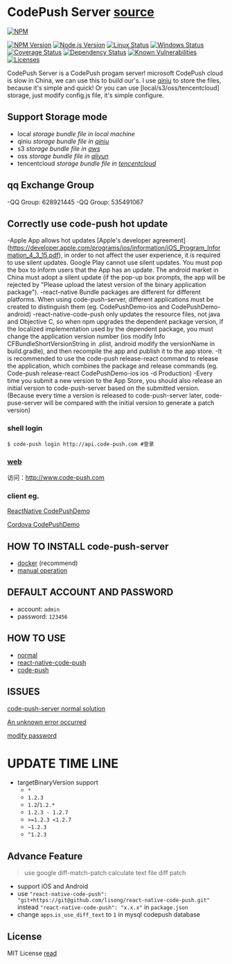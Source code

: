 # CodePush Server [source](https://github.com/lisong/code-push-server) 

[![NPM](https://nodei.co/npm/code-push-server.svg?downloads=true&downloadRank=true&stars=true)](https://nodei.co/npm/code-push-server/)

[![NPM Version](https://img.shields.io/npm/v/code-push-server.svg)](https://npmjs.org/package/code-push-server)
[![Node.js Version](https://img.shields.io/node/v/code-push-server.svg)](https://nodejs.org/en/download/)
[![Linux Status](https://img.shields.io/travis/lisong/code-push-server/master.svg?label=linux)](https://travis-ci.org/lisong/code-push-server)
[![Windows Status](https://img.shields.io/appveyor/ci/lisong/code-push-server/master.svg?label=windows)](https://ci.appveyor.com/project/lisong/code-push-server)
[![Coverage Status](https://img.shields.io/coveralls/lisong/code-push-server/master.svg)](https://coveralls.io/github/lisong/code-push-server)
[![Dependency Status](https://img.shields.io/david/lisong/code-push-server.svg)](https://david-dm.org/lisong/code-push-server)
[![Known Vulnerabilities](https://snyk.io/test/npm/code-push-server/badge.svg)](https://snyk.io/test/npm/code-push-server)
[![Licenses](https://img.shields.io/npm/l/code-push-server.svg)](https://spdx.org/licenses/MIT)

CodePush Server is a CodePush progam server! microsoft CodePush cloud is slow in China, we can use this to build our's. I use [qiniu](http://www.qiniu.com/) to store the files, because it's simple and quick!  Or you can use [local/s3/oss/tencentcloud] storage, just modify config.js file, it's simple configure.


## Support Storage mode 

- local *storage bundle file in local machine*
- qiniu *storage bundle file in [qiniu](http://www.qiniu.com/)*
- s3 *storage bundle file in [aws](https://aws.amazon.com/)*
- oss *storage bundle file in [aliyun](https://www.aliyun.com/product/oss)*
- tencentcloud *storage bundle file in [tencentcloud](https://cloud.tencent.com/product/cos)*

## qq Exchange Group

-QQ Group: 628921445
-QQ Group: 535491067

## Correctly use code-push hot update

-Apple App allows hot updates [Apple's developer agreement] (https://developer.apple.com/programs/ios/information/iOS_Program_Information_4_3_15.pdf), in order to not affect the user experience, it is required to use silent updates. Google Play cannot use silent updates. You must pop the box to inform users that the App has an update. The android market in China must adopt a silent update (if the pop-up box prompts, the app will be rejected by "Please upload the latest version of the binary application package").
-react-native Bundle packages are different for different platforms. When using code-push-server, different applications must be created to distinguish them (eg. CodePushDemo-ios and CodePushDemo-android)
-react-native-code-push only updates the resource files, not java and Objective C, so when npm upgrades the dependent package version, if the localized implementation used by the dependent package, you must change the application version number (ios modify Info CFBundleShortVersionString in .plist, android modify the versionName in build.gradle), and then recompile the app and publish it to the app store.
-It is recommended to use the code-push release-react command to release the application, which combines the package and release commands (eg. Code-push release-react CodePushDemo-ios ios -d Production)
-Every time you submit a new version to the App Store, you should also release an initial version to code-push-server based on the submitted version. (Because every time a version is released to code-push-server later, code-puse-server will be compared with the initial version to generate a patch version)


### shell login

```shell
$ code-push login http://api.code-push.com #登录
```

### [web](http://www.code-push.com) 

访问：http://www.code-push.com

### client eg.

[ReactNative CodePushDemo](https://github.com/lisong/code-push-demo-app)

[Cordova CodePushDemo](https://github.com/lisong/code-push-cordova-demo-app)

## HOW TO INSTALL code-push-server

- [docker](https://github.com/lisong/code-push-server/blob/master/docker/README.md) (recommend)
- [manual operation](https://github.com/lisong/code-push-server/blob/master/docs/README.md)

## DEFAULT ACCOUNT AND PASSWORD

- account: `admin`
- password: `123456`

## HOW TO USE

- [normal](https://github.com/lisong/code-push-server/blob/master/docs/react-native-code-push.md)
- [react-native-code-push](https://github.com/Microsoft/react-native-code-push)
- [code-push](https://github.com/Microsoft/code-push)


## ISSUES

[code-push-server normal solution](https://github.com/lisong/code-push-server/issues/135)

[An unknown error occurred](https://github.com/lisong/code-push-server/issues?utf8=%E2%9C%93&q=unknown)

[modify password](https://github.com/lisong/code-push-server/issues/43)


# UPDATE TIME LINE

- targetBinaryVersion support
  - `*` 
  - `1.2.3`
  - `1.2`/`1.2.*`
  - `1.2.3 - 1.2.7`
  - `>=1.2.3 <1.2.7`
  - `~1.2.3`
  - `^1.2.3`


## Advance Feature

> use google diff-match-patch calculate text file diff patch

- support iOS and Android
- use `"react-native-code-push": "git+https://git@github.com/lisong/react-native-code-push.git"` instead `"react-native-code-push": "x.x.x"` in `package.json`
- change `apps`.`is_use_diff_text` to `1` in mysql codepush database

## License
MIT License [read](https://github.com/lisong/code-push-server/blob/master/LICENSE)



